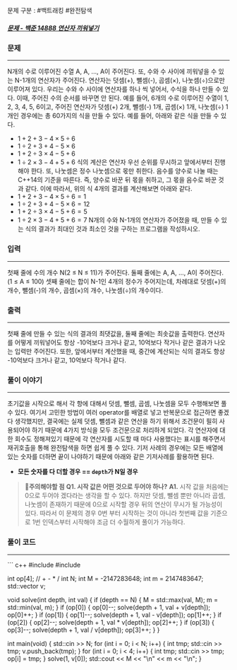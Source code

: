 문제 구분 : #백트래킹 #완전탐색 
##### [문제 - 백준 14888 연산자 끼워넣기](https://www.acmicpc.net/problem/14888)

### 문제
<hr>

N개의 수로 이루어진 수열 A, A, ..., A이 주어진다. 또, 수와 수 사이에 끼워넣을 수 있는 N-1개의 연산자가 주어진다. 연산자는 덧셈(+), 뺄셈(-), 곱셈(×), 나눗셈(÷)으로만 이루어져 있다. 우리는 수와 수 사이에 연산자를 하나
씩 넣어서, 수식을 하나 만들 수 있다. 이때, 주어진 수의 순서를 바꾸면 안 된다. 예를 들어, 6개의 수로 이루어진 수열이 1, 2, 3, 4, 5, 6이고, 주어진 연산자가 덧셈(+) 2개, 뺄셈(-) 1개, 곱셈(×) 1개, 나눗셈(÷) 1개인 경우에는 총 60가지의 식을 만들 수 있다. 예를 들어, 아래와 같은 식을 만들 수 있다.
 - $1+2+3-4×5÷6$
 - $1÷2+3+4-5×6$
 - $1+2÷3×4-5+6$
 - $1÷2×3-4+5+6$
식의 계산은 연산자 우선 순위를 무시하고 앞에서부터 진행해야 한다. 또, 나눗셈은 정수 나눗셈으로 몫만 취한다. 음수를 양수로 나눌 때는 C++14의 기준을 따른다. 즉, 양수로 바꾼 뒤 몫을 취하고, 그 몫을 음수로 바꾼 것과 같다. 이에 따라서, 위의 식 4개의 결과를 계산해보면 아래와 같다.
 - $1+2+3-4×5÷6 = 1$
 - $1÷2+3+4-5×6 = 12$
 - $1+2÷3×4-5+6 = 5$
 - $1÷2×3-4+5+6 = 7$
N개의 수와 N-1개의 연산자가 주어졌을 때, 만들 수 있는 식의 결과가 최대인 것과 최소인 것을 구하는 프로그램을 작성하시오.
### 입력
<hr>

첫째 줄에 수의 개수 N(2 ≤ N ≤ 11)가 주어진다. 둘째 줄에는 A, A, ..., A이 주어진다. (1 ≤ A ≤ 100) 셋째 줄에는 합이 N-1인 4개의 정수가 주어지는데, 차례대로 덧셈(+)의 개수, 뺄셈(-)의 개수, 곱셈(×)의 개수, 나눗셈(÷)의 개수이다.
### 출력
<hr>

첫째 줄에 만들 수 있는 식의 결과의 최댓값을, 둘째 줄에는 최솟값을 출력한다. 연산자를 어떻게 끼워넣어도 항상 -10억보다 크거나 같고, 10억보다 작거나 같은 결과가 나오는 입력만 주어진다. 또한, 앞에서부터 계산했을 때, 중간에 계산되는 식의 결과도 항상 -10억보다 크거나 같고, 10억보다 작거나 같다.
### 풀이 이야기
<hr>

초기값을 시작으로 해서 각 항에 대해서 덧셈, 뺄셈, 곱셈, 나눗셈을 모두 수행해보면 풀 수 있다. 여기서 고민한 방법이 여러 operator를 배열로 넣고 반복문으로 접근하면 좋겠다 생각했지만, 결국에는 실제 덧셈, 뺄셈과 같은 연산을 하기 위해서 조건문이 필히 사용되어야 하기 때문에 4가지 방식을 모두 조건문으로 처리하게 되었다. 각 연산자에 대한 회수도 정해져있기 때문에 각 연산자를 시도할 때 마다 사용했다는 표시를 해주면서 재귀호출을 통해 완전탐색을 하면 쉽게 풀 수 있다. 기저 사례의 경우에는 모든 배열에 있는 숫자를 더하면 끝이 나야하기 때문에 아래와 같은 기저사례를 활용하면 된다.

- **모든 숫자를 다 더할 경우 == `depth`가 N일 경우**

>**🚨주의해야할 점**
>**Q1. 시작 값은 어떤 것으로 두어야 하나?**
>**A1.** 시작 값을 처음에는 0으로 두어야 겠다라는 생각을 할 수 있다. 하지만 덧셈, 뺄셈 뿐만 아니라 곱셈, 나눗셈이 존재하기 때문에 0으로 시작할 경우 뒤의 연산이 무시가 될 가능성이 있다. 따라서 이 문제의 경우 0번 부터 시작하는 것이 아니라 첫번째 값을 기준으로 1번 인덱스부터 시작해야 조금 더 수월하게 풀이가 가능하다.
### 풀이 코드
<hr>
``` c++
#include <iostream>
#include <vector>

int op[4]; // + - * /
int N;
int M = -2147283648;
int m = 2147483647;
std::vector<int> v;

void solve(int depth, int val) {
	if (depth == N) {
		M = std::max(val, M);
		m = std::min(val, m);
	}
	if (op[0]) {
		op[0]--;
		solve(depth + 1, val + v[depth]);
		op[0]++;
	}
	if (op[1]) {
		op[1]--;
		solve(depth + 1, val - v[depth]);
		op[1]++;
	}
	if (op[2]) {
		op[2]--;
		solve(depth + 1, val * v[depth]);
		op[2]++;
	}
	if (op[3]) {
		op[3]--;
		solve(depth + 1, val / v[depth]);
		op[3]++;
	}
}

int main(void) {
	std::cin >> N;
	for (int i = 0; i < N; i++) {
		int tmp;
		std::cin >> tmp;
		v.push_back(tmp);
	}
	for (int i = 0; i < 4; i++) {
		int tmp;
		std::cin >> tmp;
		op[i] = tmp;
	}
	solve(1, v[0]);
	std::cout << M << "\n" << m << "\n";
}
```


